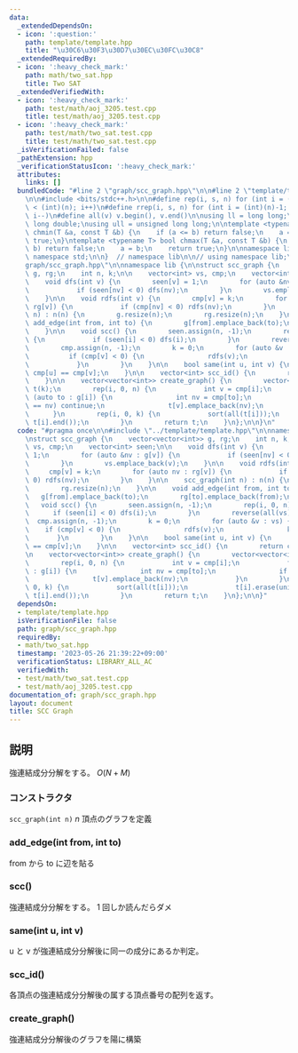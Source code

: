 ```yaml
---
data:
  _extendedDependsOn:
  - icon: ':question:'
    path: template/template.hpp
    title: "\u30C6\u30F3\u30D7\u30EC\u30FC\u30C8"
  _extendedRequiredBy:
  - icon: ':heavy_check_mark:'
    path: math/two_sat.hpp
    title: Two SAT
  _extendedVerifiedWith:
  - icon: ':heavy_check_mark:'
    path: test/math/aoj_3205.test.cpp
    title: test/math/aoj_3205.test.cpp
  - icon: ':heavy_check_mark:'
    path: test/math/two_sat.test.cpp
    title: test/math/two_sat.test.cpp
  _isVerificationFailed: false
  _pathExtension: hpp
  _verificationStatusIcon: ':heavy_check_mark:'
  attributes:
    links: []
  bundledCode: "#line 2 \"graph/scc_graph.hpp\"\n\n#line 2 \"template/template.hpp\"\
    \n\n#include <bits/stdc++.h>\n\n#define rep(i, s, n) for (int i = (int)(s); i\
    \ < (int)(n); i++)\n#define rrep(i, s, n) for (int i = (int)(n)-1; i >= (int)(s);\
    \ i--)\n#define all(v) v.begin(), v.end()\n\nusing ll = long long;\nusing ld =\
    \ long double;\nusing ull = unsigned long long;\n\ntemplate <typename T> bool\
    \ chmin(T &a, const T &b) {\n    if (a <= b) return false;\n    a = b;\n    return\
    \ true;\n}\ntemplate <typename T> bool chmax(T &a, const T &b) {\n    if (a >=\
    \ b) return false;\n    a = b;\n    return true;\n}\n\nnamespace lib {\n\nusing\
    \ namespace std;\n\n}  // namespace lib\n\n// using namespace lib;\n#line 4 \"\
    graph/scc_graph.hpp\"\n\nnamespace lib {\n\nstruct scc_graph {\n    vector<vector<int>>\
    \ g, rg;\n    int n, k;\n\n    vector<int> vs, cmp;\n    vector<int> seen;\n\n\
    \    void dfs(int v) {\n        seen[v] = 1;\n        for (auto &nv : g[v]) {\n\
    \            if (seen[nv] < 0) dfs(nv);\n        }\n        vs.emplace_back(v);\n\
    \    }\n\n    void rdfs(int v) {\n        cmp[v] = k;\n        for (auto nv :\
    \ rg[v]) {\n            if (cmp[nv] < 0) rdfs(nv);\n        }\n    }\n\n    scc_graph(int\
    \ n) : n(n) {\n        g.resize(n);\n        rg.resize(n);\n    }\n\n    void\
    \ add_edge(int from, int to) {\n        g[from].emplace_back(to);\n        rg[to].emplace_back(from);\n\
    \    }\n\n    void scc() {\n        seen.assign(n, -1);\n        rep(i, 0, n)\
    \ {\n            if (seen[i] < 0) dfs(i);\n        }\n        reverse(all(vs));\n\
    \        cmp.assign(n, -1);\n        k = 0;\n        for (auto &v : vs) {\n  \
    \          if (cmp[v] < 0) {\n                rdfs(v);\n                k++;\n\
    \            }\n        }\n    }\n\n    bool same(int u, int v) {\n        return\
    \ cmp[u] == cmp[v];\n    }\n\n    vector<int> scc_id() {\n        return cmp;\n\
    \    }\n\n    vector<vector<int>> create_graph() {\n        vector<vector<int>>\
    \ t(k);\n        rep(i, 0, n) {\n            int v = cmp[i];\n            for\
    \ (auto to : g[i]) {\n                int nv = cmp[to];\n                if (v\
    \ == nv) continue;\n                t[v].emplace_back(nv);\n            }\n  \
    \      }\n        rep(i, 0, k) {\n            sort(all(t[i]));\n            t[i].erase(unique(all(t[i])),\
    \ t[i].end());\n        }\n        return t;\n    }\n};\n\n}\n"
  code: "#pragma once\n\n#include \"../template/template.hpp\"\n\nnamespace lib {\n\
    \nstruct scc_graph {\n    vector<vector<int>> g, rg;\n    int n, k;\n\n    vector<int>\
    \ vs, cmp;\n    vector<int> seen;\n\n    void dfs(int v) {\n        seen[v] =\
    \ 1;\n        for (auto &nv : g[v]) {\n            if (seen[nv] < 0) dfs(nv);\n\
    \        }\n        vs.emplace_back(v);\n    }\n\n    void rdfs(int v) {\n   \
    \     cmp[v] = k;\n        for (auto nv : rg[v]) {\n            if (cmp[nv] <\
    \ 0) rdfs(nv);\n        }\n    }\n\n    scc_graph(int n) : n(n) {\n        g.resize(n);\n\
    \        rg.resize(n);\n    }\n\n    void add_edge(int from, int to) {\n     \
    \   g[from].emplace_back(to);\n        rg[to].emplace_back(from);\n    }\n\n \
    \   void scc() {\n        seen.assign(n, -1);\n        rep(i, 0, n) {\n      \
    \      if (seen[i] < 0) dfs(i);\n        }\n        reverse(all(vs));\n      \
    \  cmp.assign(n, -1);\n        k = 0;\n        for (auto &v : vs) {\n        \
    \    if (cmp[v] < 0) {\n                rdfs(v);\n                k++;\n     \
    \       }\n        }\n    }\n\n    bool same(int u, int v) {\n        return cmp[u]\
    \ == cmp[v];\n    }\n\n    vector<int> scc_id() {\n        return cmp;\n    }\n\
    \n    vector<vector<int>> create_graph() {\n        vector<vector<int>> t(k);\n\
    \        rep(i, 0, n) {\n            int v = cmp[i];\n            for (auto to\
    \ : g[i]) {\n                int nv = cmp[to];\n                if (v == nv) continue;\n\
    \                t[v].emplace_back(nv);\n            }\n        }\n        rep(i,\
    \ 0, k) {\n            sort(all(t[i]));\n            t[i].erase(unique(all(t[i])),\
    \ t[i].end());\n        }\n        return t;\n    }\n};\n\n}"
  dependsOn:
  - template/template.hpp
  isVerificationFile: false
  path: graph/scc_graph.hpp
  requiredBy:
  - math/two_sat.hpp
  timestamp: '2023-05-26 21:39:22+09:00'
  verificationStatus: LIBRARY_ALL_AC
  verifiedWith:
  - test/math/two_sat.test.cpp
  - test/math/aoj_3205.test.cpp
documentation_of: graph/scc_graph.hpp
layout: document
title: SCC Graph
---
```


## 説明

強連結成分分解をする。 $O(N + M)$

### コンストラクタ

`scc_graph(int n)` $n$ 頂点のグラフを定義

### add_edge(int from, int to)

from から to に辺を貼る

### scc()

強連結成分分解をする。 $1$ 回しか読んだらダメ

### same(int u, int v)

u と v が強連結成分分解後に同一の成分にあるか判定。

### scc_id()

各頂点の強連結成分分解後の属する頂点番号の配列を返す。

### create_graph()

強連結成分分解後のグラフを陽に構築